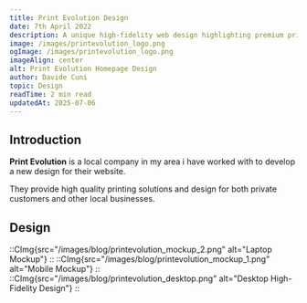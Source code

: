 ```yaml
---
title: Print Evolution Design
date: 7th April 2022
description: A unique high-fidelity web design highlighting premium printing services for customers and local businesses, made with Figma and Photoshop
image: /images/printevolution_logo.png
ogImage: /images/printevolution_logo.png
imageAlign: center
alt: Print Evolution Homepage Design
author: Davide Cuni
topic: Design
readTime: 2 min read
updatedAt: 2025-07-06
---
```


## Introduction

**Print Evolution** is a local company in my area i have worked with to develop a new design for their website.

They provide high quality printing solutions and design for both private customers and other local businesses.

## Design

::CImg{src="/images/blog/printevolution_mockup_2.png" alt="Laptop Mockup"}
::
::CImg{src="/images/blog/printevolution_mockup_1.png" alt="Mobile Mockup"}
::
::CImg{src="/images/blog/printevolution_desktop.png" alt="Desktop High-Fidelity Design"}
::
